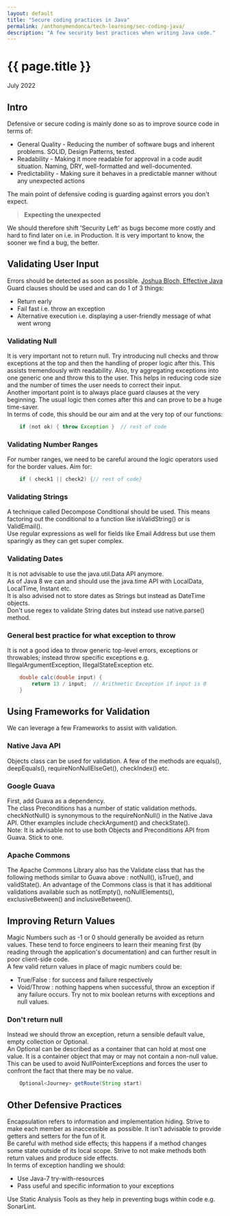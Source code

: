 ```yaml
---
layout: default
title: "Secure coding practices in Java"
permalink: /anthonymendonca/tech-learning/sec-coding-java/
description: "A few security best practices when writing Java code."
---
```

<h1>{{ page.title }}</h1>
<p class="subtitle">July 2022</p>

## Intro
Defensive or secure coding is mainly done so as to improve source code in terms of:
* General Quality - Reducing the number of software bugs and inherent problems. SOLID, Design Patterns, tested.
* Readability - Making it more readable for approval in a code audit situation. Naming, DRY, well-formatted and well-documented.
* Predictability - Making sure it behaves in a predictable manner without any unexpected actions

The main point of defensive coding is guarding against errors you don't expect.
> **Expecting the unexpected**

We should therefore shift 'Security Left' as bugs become more costly and hard to find later on i.e. in Production. It is very important to know, the sooner we find a bug, the better.

## Validating User Input
Errors should be detected as soon as possible. [Joshua Bloch, Effective Java](https://www.amazon.co.uk/Effective-Java-Joshua-Bloch/dp/0134685997)  
Guard clauses should be used and can do 1 of 3 things:
* Return early
* Fail fast i.e. throw an exception
* Alternative execution i.e. displaying a user-friendly message of what went wrong

### Validating Null
It is very important not to return null. Try introducing null checks and throw exceptions at the top and then the handling of proper logic after this. This assists tremendously with readability. Also, try aggregating exceptions into one generic one and throw this to the user. This helps in reducing code size and the number of times the user needs to correct their input.  
Another important point is to always place guard clauses at the very beginning. The usual logic then comes after this and can prove to be a huge time-saver.  
In terms of code, this should be our aim and at the very top of our functions:
```java
    if (not ok) { throw Exception }  // rest of code
```

### Validating Number Ranges
For number ranges, we need to be careful around the logic operators used for the border values. Aim for:
```java
    if ( check1 || check2) {// rest of code}
```

### Validating Strings
A technique called Decompose Conditional should be used. This means factoring out the conditional to a function like isValidString() or is ValidEmail().  
Use regular expressions as well for fields like Email Address but use them sparingly as they can get super complex.

### Validating Dates
It is not advisable to use the java.util.Data API anymore.  
As of Java 8 we can and should use the java.time API with LocalData, LocalTime, Instant etc.  
It is also advised not to store dates as Strings but instead as DateTime objects.  
Don't use regex to validate String dates but instead use native.parse() method.

### General best practice for what exception to throw
It is not a good idea to throw generic top-level errors, exceptions or throwables; instead throw specific exceptions e.g. IllegalArgumentException, IllegalStateException etc.
```java
    double calc(double input) {
	    return 13 / input;  // Arithmetic Exception if input is 0
    }
```

## Using Frameworks for Validation
We can leverage a few Frameworks to assist with validation.

### Native Java API
Objects class can be used for validation. A few of the methods are equals(), deepEquals(), requireNonNullElseGet(), checkIndex() etc.

### Google Guava
First, add Guava as a dependency.  
The class Preconditions has a number of static validation methods. checkNotNull() is synonymous to the requireNonNull() in the Native Java API. Other examples include checkArgument() and checkState().  
Note: It is advisable not to use both Objects and Preconditions API from Guava. Stick to one.

### Apache Commons
The Apache Commons Library also has the Validate class that has the following methods similar to Guava above : notNull(), isTrue(), and validState(). An advantage of the Commons class is that it has additional validations available such as notEmpty(), noNullElements(), exclusiveBetween() and inclusiveBetween().

## Improving Return Values
Magic Numbers such as -1 or 0 should generally be avoided as return values. These tend to force engineers to learn their meaning first (by reading through the application's documentation) and can further result in poor client-side code.  
A few valid return values in place of magic numbers could be:
* True/False : for success and failure respectively
* Void/Throw : nothing happens when successful, throw an exception if any failure occurs.
Try not to mix boolean returns with exceptions and null values.

### Don't return null
Instead we should throw an exception, return a sensible default value, empty collection or Optional<T>.  
An Optional can be described as a container that can hold at most one value. It is a container object that may or may not contain a non-null value. This can be used to avoid NullPointerExceptions and forces the user to confront the fact that there may be no value.
```java
    Optional<Journey> getRoute(String start)
```

## Other Defensive Practices
Encapsulation refers to information and implementation hiding. Strive to make each member as inaccessible as possible. It isn't advisable to provide getters and setters for the fun of it.  
Be careful with method side effects; this happens if a method changes some state outside of its local scope. Strive to not make methods both return values and produce side effects.  
In terms of exception handling we should:
* Use Java-7 try-with-resources
* Pass useful and specific information to your exceptions

Use Static Analysis Tools as they help in preventing bugs within code e.g. SonarLint.